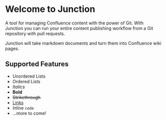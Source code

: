 # Welcome to Junction

A tool for managing Confluence content with the power of Git.  With Junction you can run your entire content publishing workflow from a Git repository with pull requests.

Junction will take markdown documents and turn them into Confluence wiki pages.

## Supported Features

* Unordered Lists
* Ordered Lists
* *Italics*
* **Bold**
* ~~Strikethrough~~
* [Links](https://www.google.com)
* Inline `code`
* ...more to come!